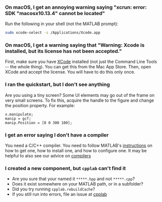 
### On macOS, I get an annoying warning saying "xcrun: error: SDK "macosx10.13.4" cannot be located"

Run the following in your shell (not the MATLAB prompt):

```bash
sudo xcode-select -s /Applications/Xcode.app
```

### On macOS, I get a warning saying that "Warning: Xcode is installed, but its license has not been accepted."

First, make sure you have [XCode](https://developer.apple.com/xcode/) installed (not just the Command Line Tools -- the whole thing). You can get this from the Mac App Store. Then, open XCode and accept the license. You will have to do this only once. 

### I ran the quickstart, but I don't see anything

Are you using a tiny screen? Some UI elements may go out of the frame on very small screens. To fix this, acquire the handle to the figure and change the position property. For example:

```
x.manipulate;
manip = gcf;
manip.Position = [0 0 300 100];
```

### I get an error saying I don't have a compiler

You need a C/C++ compiler. You need to follow MATLAB's
[instructions](https://www.mathworks.com/support/compilers.html) 
on how to get one, how to install one, and how to configure one. 
It may be helpful to also see our advice on [compilers](how-to/install-configure.md)

### I created a new component, but `cpplab` can't find it

* Are you sure that your named it `*****.hpp` and not `*****.cpp`?
* Does it exist somewhere on your MATLAB path, or in a subfolder?
* Did you try running `cpplab.rebuildCache`? 
* If you still run into errors, file an issue at [cpplab](https://github.com/sg-s/cpplab/issues/)

